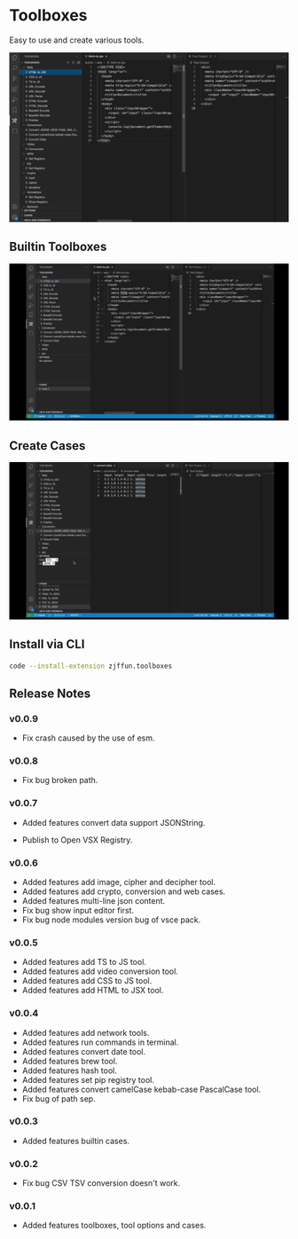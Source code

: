 # Toolboxes

Easy to use and create various tools.

![tools](images/tools.webp)

## Builtin Toolboxes

![builtin toolboxes](images/builtin-toolboxes.webp)

## Create Cases

![create cases](images/create-cases.webp)

## Install via CLI

```bash
code --install-extension zjffun.toolboxes
```

## Release Notes

### v0.0.9

- Fix crash caused by the use of esm.

### v0.0.8

- Fix bug broken path.

### v0.0.7

- Added features convert data support JSONString.

- Publish to Open VSX Registry.

### v0.0.6

- Added features add image, cipher and decipher tool.
- Added features add crypto, conversion and web cases.
- Added features multi-line json content.
- Fix bug show input editor first.
- Fix bug node modules version bug of vsce pack.

### v0.0.5

- Added features add TS to JS tool.
- Added features add video conversion tool.
- Added features add CSS to JS tool.
- Added features add HTML to JSX tool.

### v0.0.4

- Added features add network tools.
- Added features run commands in terminal.
- Added features convert date tool.
- Added features brew tool.
- Added features hash tool.
- Added features set pip registry tool.
- Added features convert camelCase kebab-case PascalCase tool.
- Fix bug of path sep.

### v0.0.3

- Added features builtin cases.

### v0.0.2

- Fix bug CSV TSV conversion doesn't work.

### v0.0.1

- Added features toolboxes, tool options and cases.

